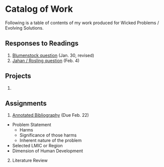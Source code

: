 # Catalog of Work

Following is a table of contents of my work produced for Wicked Problems / Evolving Solutions.

## Responses to Readings

1.  [Blumenstock question](https://wicked-problems.github.io/workshop/blumenstock) (Jan. 30, revised)
2.  [Jahan / Rosling question](https://wicked-problems.github.io/workshop/jahan_rosling) (Feb. 4)

## Projects 

1.  

## Assignments

1.  [Annotated Bibliography](https://wicked-problems.github.io/workshop/annotated_bib) (Due Feb. 22)
  - Problem Statement
    - Harms
    - Significance of those harms
    - Inherent nature of the problem
  - Selected LMIC or Region
  - Dimension of Human Development
  
2.  Literature Review
